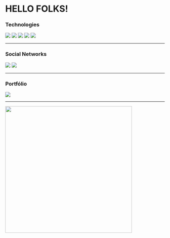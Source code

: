 <h1 style="font: Consolas;">HELLO FOLKS!</h1>

### Technologies
<img src="https://img.shields.io/badge/Docker-2CA5E0?style=for-the-badge&logo=docker&logoColor=white" /> <img src="https://img.shields.io/badge/Laravel-FF2D20?style=for-the-badge&logo=laravel&logoColor=white" /> <img src="https://img.shields.io/badge/Vue.js-35495E?style=for-the-badge&logo=vuedotjs&logoColor=4FC08D" /> <img src="https://img.shields.io/badge/Linux-FCC624?style=for-the-badge&logo=linux&logoColor=black" /> <img src="https://img.shields.io/badge/MySQL-005C84?style=for-the-badge&logo=mysql&logoColor=white" />

<hr>

### Social Networks
[<img src="https://img.shields.io/badge/LinkedIn-0077B5?style=for-the-badge&logo=linkedin&logoColor=white" />](https://www.linkedin.com/in/douglas-da-silva-vulcano/) [<img src="https://img.shields.io/badge/Gmail-D14836?style=for-the-badge&logo=gmail&logoColor=white" />](mailto:vulcanodouglas1708@gmail.com)

<hr>

### Portfólio
[<img src="https://img.shields.io/badge/website-000000?style=for-the-badge&logo=About.me&logoColor=white" />](http://portfolio-douglas-vulcano.herokuapp.com/)

<hr>

<img width='400' src="https://github-readme-stats.vercel.app/api?username=DouglasVulcano" />
